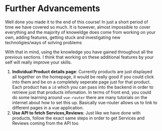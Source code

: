 # Further Advancements
Well done you made it to the end of this course! In just a short period of time we have covered so much. It is however, almost impossible to cover everything and the majority of knoweldge does come from working on your own, adding features, getting stuck and investigating new technoligies/ways of solving problems

With that in mind, using the knowledge you have gained throughout all the previous sections. I think that working on these additional features by your self will really improve your skills.

1. **Individual Product details page**: Currently products are just displayed all together on the homepage, it would be really good if you could click into them and be on a completely seperate page just for that product. Each product has a `id` which you can pass into the backend in order to retrieve just that products infomation. In terms of front end, you could do some learning around `vue-router` there are many tutorials on the internet about how to set this up. Basically vue-router allows us to link to different pages in a vue application.
2. **Use API to fetch Services,Reviews**: Just like we have done with products, follow the exact same steps in order to get Services and Reviews coming from the API too 
